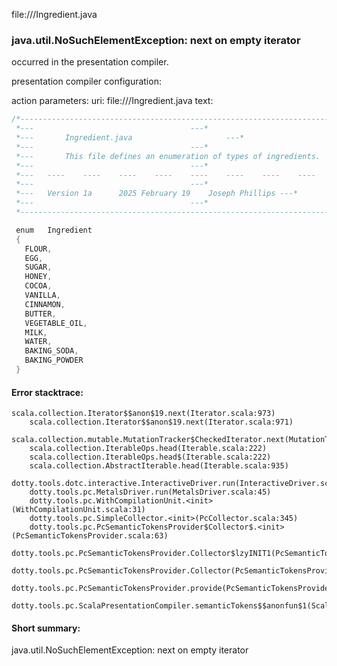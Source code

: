 file://<WORKSPACE>/Ingredient.java
### java.util.NoSuchElementException: next on empty iterator

occurred in the presentation compiler.

presentation compiler configuration:


action parameters:
uri: file://<WORKSPACE>/Ingredient.java
text:
```scala
/*-------------------------------------------------------------------------*
 *---									---*
 *---		Ingredient.java						---*
 *---									---*
 *---	    This file defines an enumeration of types of ingredients.	---*
 *---									---*
 *---	----	----	----	----	----	----	----	----	---*
 *---									---*
 *---	Version 1a		2025 February 19	Joseph Phillips	---*
 *---									---*
 *-------------------------------------------------------------------------*/

 enum	Ingredient
 {
   FLOUR,
   EGG,
   SUGAR,
   HONEY,
   COCOA,
   VANILLA,
   CINNAMON,
   BUTTER,
   VEGETABLE_OIL,
   MILK,
   WATER,
   BAKING_SODA,
   BAKING_POWDER
 }
```



#### Error stacktrace:

```
scala.collection.Iterator$$anon$19.next(Iterator.scala:973)
	scala.collection.Iterator$$anon$19.next(Iterator.scala:971)
	scala.collection.mutable.MutationTracker$CheckedIterator.next(MutationTracker.scala:76)
	scala.collection.IterableOps.head(Iterable.scala:222)
	scala.collection.IterableOps.head$(Iterable.scala:222)
	scala.collection.AbstractIterable.head(Iterable.scala:935)
	dotty.tools.dotc.interactive.InteractiveDriver.run(InteractiveDriver.scala:164)
	dotty.tools.pc.MetalsDriver.run(MetalsDriver.scala:45)
	dotty.tools.pc.WithCompilationUnit.<init>(WithCompilationUnit.scala:31)
	dotty.tools.pc.SimpleCollector.<init>(PcCollector.scala:345)
	dotty.tools.pc.PcSemanticTokensProvider$Collector$.<init>(PcSemanticTokensProvider.scala:63)
	dotty.tools.pc.PcSemanticTokensProvider.Collector$lzyINIT1(PcSemanticTokensProvider.scala:63)
	dotty.tools.pc.PcSemanticTokensProvider.Collector(PcSemanticTokensProvider.scala:63)
	dotty.tools.pc.PcSemanticTokensProvider.provide(PcSemanticTokensProvider.scala:88)
	dotty.tools.pc.ScalaPresentationCompiler.semanticTokens$$anonfun$1(ScalaPresentationCompiler.scala:109)
```
#### Short summary: 

java.util.NoSuchElementException: next on empty iterator